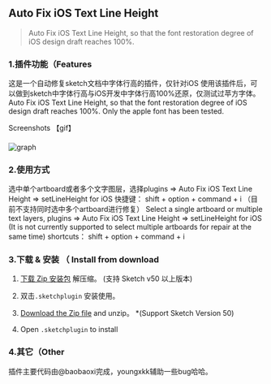## Auto Fix iOS Text Line Height
> Auto Fix iOS Text Line Height, so that the font restoration degree of iOS design draft reaches 100%.

#### 

### 1.插件功能（Features 
这是一个自动修复sketch文档中字体行高的插件，仅针对iOS
使用该插件后，可以做到sketch中字体行高与iOS开发中字体行高100%还原，仅测试过苹方字体。
Auto Fix iOS Text Line Height, so that the font restoration degree of iOS design draft reaches 100%.
Only the apple font has been tested.

Screenshots 【gif】
#### 
![graph](https://raw.githubusercontent.com/youngxkk/AutoFixiOSTextLine/master/image/fix-1.gif)

#### 

### 2.使用方式
选中单个artboard或者多个文字图层，选择plugins => Auto Fix iOS Text Line Height => setLineHeight for iOS
快捷键： shift + option + command + i
（目前不支持同时选中多个artboard进行修复）
Select a single artboard or multiple text layers, plugins => Auto Fix iOS Text Line Height => setLineHeight for iOS
(It is not currently supported to select multiple artboards for repair at the same time)
shortcuts： shift + option + command + i
#### 

### 3.下载 & 安装 （ Install from download
1. [下载 Zip 安装包](https://codeload.github.com/youngxkk/AutoFixiOSTextLine/zip/master) 解压缩。 (支持 Sketch v50 以上版本)  
2. 双击`.sketchplugin` 安装使用。

1. [Download the Zip file](https://codeload.github.com/youngxkk/AutoFixiOSTextLine/zip/master) and unzip。 *(Support Sketch Version 50) 
2. Open `.sketchplugin` to install

#### 

### 4.其它（Other
插件主要代码由@baobaoxi完成，youngxkk辅助一些bug哈哈。
